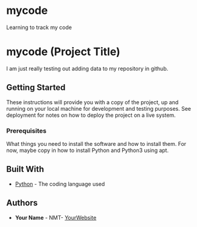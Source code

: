 # mycode
Learning to track my code
# mycode (Project Title)

I am just really testing out adding data to my repository in github. 

## Getting Started

These instructions will provide you with a copy of the project, up and running on your local machine
for development and testing purposes. See deployment for notes on how to deploy the project
on a live system.

### Prerequisites

What things you need to install the software and how to install them. For now, maybe copy in
how to install Python and Python3 using apt.

## Built With

* [Python](https://www.python.org/) - The coding language used

## Authors

* **Your Name** - NMT- [YourWebsite](https://example.com/)

